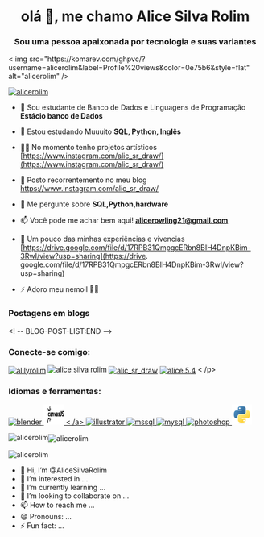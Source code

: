 <h1 align="center">olá 👋, me chamo Alice Silva Rolim</h1>
<h3 align="center">Sou uma pessoa apaixonada por tecnologia e suas variantes</h3>

<p align="left"> < img src="https://komarev.com/ghpvc/?username=alicerolim&label=Profile%20views&color=0e75b6&style=flat" alt="alicerolim" /> </p>

<p align="left"> <a href= "https://github.com/ryo-ma/github-profile-trophy"><img src="https://github-profile-trophy.vercel.app/?username=alicerolim" alt="alicerolim" / ></a> </p>

- 🔭 Sou estudante de Banco de Dados e Linguagens de Programação **Estácio banco de Dados**

- 🌱 Estou estudando Muuuito **SQL, Python, Inglês**

- 👨‍💻 No momento tenho projetos artísticos [https://www.instagram.com/alic_sr_draw/](https://www.instagram.com/alic_sr_draw/)

- 📝 Posto recorrentemento no meu blog [https://www.instagram.com/alic_sr_draw/ ](https://www.instagram.com/alic_sr_draw/)

- 💬 Me pergunte sobre **SQL,Python,hardware**

- 📫 Você pode me achar bem aqui! **alicerowling21@gmail.com**

- 📄 Um pouco das minhas experiências e vivencias [https://drive.google.com/file/d/17RPB31QmpgcERbn8BIH4DnpKBim-3RwI/view?usp=sharing](https://drive. google.com/file/d/17RPB31QmpgcERbn8BIH4DnpKBim-3RwI/view?usp=sharing)

- ⚡ Adoro meu nemoll **🐇🥕**

### Postagens em blogs
<!-- BLOG-POST-LIST:START -->
<! -- BLOG-POST-LIST:END -->

<h3 align="left">Conecte-se comigo:</h3>
<p align="left">
<a href="https://dev.to/alilyrolim " target="blank"><img align="center" src="https://raw.githubusercontent.com/rahuldkjain/github-profile-readme-generator/master/src/images/icons/Social/devto.svg " alt="alilyrolim" height="30" width="40" /></a>
<a href="https://linkedin.com/in/alice silva rolim" target="blank"><img alinhar ="center" src="https://raw.githubusercontent.com/rahuldkjain/github-profile-readme-generator/master/src/images/icons/Social/linked-in-alt.svg" alt="alice silva rolim" height="30" width="40" /></a>
<a href="https://instagram.com/alic_sr_draw" target="blank"><img align="center" src="https ://raw.githubusercontent.com/rahuldkjain/github-profile-readme-generator/master/src/images/icons/Social/instagram.svg" alt="alic_sr_draw" height="30" width="40" /> </a>
<a href="https://discord.gg/alice.5.4" target="blank"><img align="center" src="https://raw.githubusercontent.com/rahuldkjain/github-profile-readme-generator/master/src/images/icons/Social/discord.svg" alt="alice.5.4" height="30" width="40" /></a>
< /p>

<h3 align="left">Idiomas e ferramentas:</h3>
<p align="left"> <a href="https://www.blender.org/" target="_blank" rel="noreferrer"> <img src="https://download.blender.org/ branding/community/blender_community_badge_white.svg" alt="blender" width="40" height="40"/> </a> <a href="https://canvasjs.com" target="_blank" rel=" noreferrer"> <img src="https://raw.githubusercontent.com/Hardik0307/Hardik0307/master/assets/canvasjs-charts.svg" alt="canvasjs" width="40" height="40"/> < /a> <a href="https://www.adobe.com/in/products/illustrator.html" target="_blank" rel="noreferrer"> <img src="https://www.vectorlogo. zone/logos/adobe_illustrator/adobe_illustrator-icon.svg" alt="illustrator" width="40" height="40"/> </a> <a href="https://www.microsoft.com/en- us/sql-server" target="_blank" rel="noreferrer"> <img src="https://www.svgrepo.com/show/303229/microsoft-sql-server-logo.svg" alt="mssql " width="40" height="40"/> </a> <a href="https://www.mysql.com/" target="_blank" rel="noreferrer"> <img src="https ://raw.githubusercontent.com/devicons/devicon/master/icons/mysql/mysql-original-wordmark.svg" alt="mysql" width="40" height="40"/> </a> <a href="https://www.photoshop.com/en" target="_blank" rel="noreferrer"> <img src="https://raw.githubusercontent.com/devicons/devicon/master/icons/photoshop /photoshop-line.svg" alt="photoshop" width="40" height="40"/> </a> <a href="https://www.python.org" target="_blank" rel= "noreferrer"> <img src="https://raw.githubusercontent.com/devicons/devicon/master/icons/python/python-original.svg" alt="python" width="40" height="40" /> </a> </p>

<p><img align="left" src="https://github-readme-stats.vercel.app/api/top-langs?username=alicerolim&show_icons=true&locale=en&layout =compact" alt="alicerolim" /></p>

<p> <img align="center" src="https://github-readme-stats.vercel.app/api?username=alicerolim&show_icons=true&locale =en" alt="alicerolim" /></p>

<p><img align="center" src="https://github-readme-streak-stats.herokuapp.com/?user=alicerolim&" alt="alicerolim" /></p>
 










- 👋 Hi, I’m @AliceSilvaRolim
- 👀 I’m interested in ...
- 🌱 I’m currently learning ...
- 💞️ I’m looking to collaborate on ...
- 📫 How to reach me ...
- 😄 Pronouns: ...
- ⚡ Fun fact: ...

<!---
AliceSilvaRolim/AliceSilvaRolim is a ✨ special ✨ repository because its `README.md` (this file) appears on your GitHub profile.
You can click the Preview link to take a look at your changes.
--->
